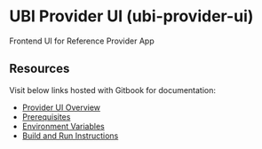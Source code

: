 # UBI Provider UI (ubi-provider-ui)

Frontend UI for Reference Provider App

## Resources
Visit below links hosted with Gitbook for documentation:

- [Provider UI Overview](https://piramal-swasthya.gitbook.io/uba/toasters/provider-toaster/developer-guide/frontend-guide)
- [Prerequisites](https://piramal-swasthya.gitbook.io/uba/toasters/provider-toaster/developer-guide/frontend-guide/prerequisites)
- [Environment Variables](https://piramal-swasthya.gitbook.io/uba/toasters/provider-toaster/developer-guide/frontend-guide/environment-variables)
- [Build and Run Instructions](https://piramal-swasthya.gitbook.io/uba/toasters/provider-toaster/developer-guide/frontend-guide/build-and-run-instructions)